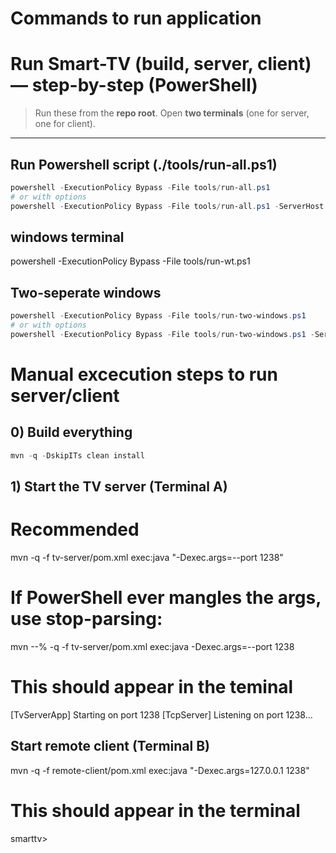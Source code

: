 # Commands to run application

# Run Smart-TV (build, server, client) — step-by-step (PowerShell)

> Run these from the **repo root**. Open **two terminals** (one for server, one for client).

---

## Run Powershell script (./tools/run-all.ps1)
```powershell
powershell -ExecutionPolicy Bypass -File tools/run-all.ps1
# or with options
powershell -ExecutionPolicy Bypass -File tools/run-all.ps1 -ServerHost 127.0.0.1 -Port 1238 -Rebuild
```

## windows terminal
powershell -ExecutionPolicy Bypass -File tools/run-wt.ps1

## Two-seperate windows
```powershell
powershell -ExecutionPolicy Bypass -File tools/run-two-windows.ps1
# or with options
powershell -ExecutionPolicy Bypass -File tools/run-two-windows.ps1 -ServerHost 127.0.0.1 -Port 1238 -Rebuild
```

# Manual excecution steps to run server/client

## 0) Build everything
```powershell
mvn -q -DskipITs clean install
```

## 1) Start the TV server (Terminal A)
# Recommended
mvn -q -f tv-server/pom.xml exec:java "-Dexec.args=--port 1238"

# If PowerShell ever mangles the args, use stop-parsing:
mvn --% -q -f tv-server/pom.xml exec:java -Dexec.args=--port 1238

# This should appear in the teminal
[TvServerApp] Starting on port 1238
[TcpServer] Listening on port 1238...

## Start remote client (Terminal B)
mvn -q -f remote-client/pom.xml exec:java "-Dexec.args=127.0.0.1 1238"

# This should appear in the terminal
smarttv>

